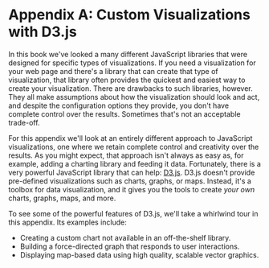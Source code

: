# Appendix A: Custom Visualizations with D3.js

In this book we've looked a many different JavaScript libraries that were designed for specific types of visualizations. If you need a visualization for your web page and there's a library that can create that type of visualization, that library often provides the quickest and easiest way to create your visualization. There are drawbacks to such libraries, however. They all make assumptions about how the visualization should look and act, and despite the configuration options they provide, you don't have complete control over the results. Sometimes that's not an acceptable trade-off.

For this appendix we'll look at an entirely different approach to JavaScript visualizations, one where we retain complete control and creativity over the results. As you might expect, that approach isn't always as easy as, for example, adding a charting library and feeding it data. Fortunately, there is a very powerful JavaScript library that can help: [D3.js](http://d3js.org). D3.js doesn't provide pre-defined visualizations such as charts, graphs, or maps. Instead, it's a toolbox for data visualization, and it gives you the tools to create _your own_ charts, graphs, maps, and more.

To see some of the powerful features of D3.js, we'll take a whirlwind tour in this appendix. Its examples include:

* Creating a custom chart not available in an off-the-shelf library.
* Building a force-directed graph that responds to user interactions.
* Displaying map-based data using high quality, scalable vector graphics.

